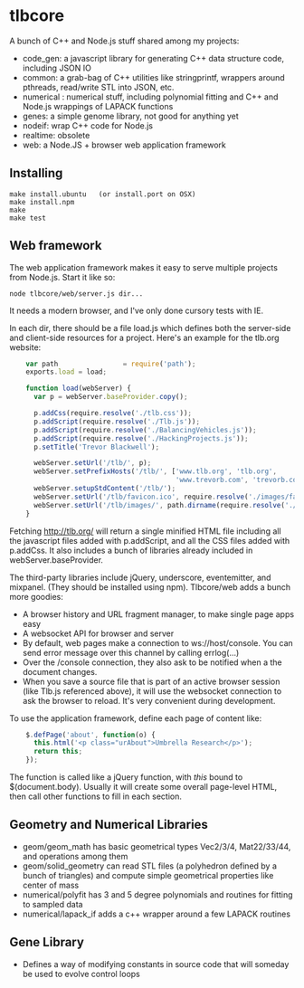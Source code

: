 tlbcore
=======

A bunch of C++ and Node.js stuff shared among my projects:

  * code_gen: a javascript library for generating C++ data structure code, including JSON IO
  * common: a grab-bag of C++ utilities like stringprintf, wrappers around pthreads, read/write STL into JSON, etc.
  * numerical : numerical stuff, including polynomial fitting and C++ and Node.js wrappings of LAPACK functions
  * genes: a simple genome library, not good for anything yet
  * nodeif: wrap C++ code for Node.js
  * realtime: obsolete
  * web: a Node.JS + browser web application framework


Installing
--

    make install.ubuntu   (or install.port on OSX)
    make install.npm
    make
    make test

Web framework
--

The web application framework makes it easy to serve multiple projects from Node.js.
Start it like so:

    node tlbcore/web/server.js dir...

It needs a modern browser, and I've only done cursory tests with IE.

In each dir, there should be a file load.js which defines both the server-side and client-side resources for a project. Here's an example for the tlb.org website:

```javascript
    var path                = require('path');
    exports.load = load;

    function load(webServer) {
      var p = webServer.baseProvider.copy();

      p.addCss(require.resolve('./tlb.css'));
      p.addScript(require.resolve('./Tlb.js'));
      p.addScript(require.resolve('./BalancingVehicles.js'));
      p.addScript(require.resolve('./HackingProjects.js'));
      p.setTitle('Trevor Blackwell');

      webServer.setUrl('/tlb/', p);
      webServer.setPrefixHosts('/tlb/', ['www.tlb.org', 'tlb.org', 
                                         'www.trevorb.com', 'trevorb.com']);
      webServer.setupStdContent('/tlb/');
      webServer.setUrl('/tlb/favicon.ico', require.resolve('./images/favicon.ico'));
      webServer.setUrl('/tlb/images/', path.dirname(require.resolve('./images')));
    }
```
 
Fetching http://tlb.org/ will return a single minified HTML file including all the javascript files added with p.addScript, and all the CSS files added with p.addCss. It also includes a bunch of libraries already included in webServer.baseProvider. 

The third-party libraries include jQuery, underscore, eventemitter, and mixpanel. (They should be installed using npm). Tlbcore/web adds a bunch more goodies:

 * A browser history and URL fragment manager, to make single page apps easy
 * A websocket API for browser and server
 * By default, web pages make a connection to ws://host/console. You can send error message over this channel by calling errlog(...)
 * Over the /console connection, they also ask to be notified when a the document changes.
 * When you save a source file that is part of an active browser session (like Tlb.js referenced above), it will use the websocket connection to ask the browser to reload. It's very convenient during development.

To use the application framework, define each page of content like:
  
```javascript
    $.defPage('about', function(o) {
      this.html('<p class="urAbout">Umbrella Research</p>');
      return this;
    });
```

The function is called like a jQuery function, with *this* bound to $(document.body). Usually it will create some overall page-level HTML, then call other functions to fill in each section.


Geometry and Numerical Libraries
--
 * geom/geom_math has basic geometrical types Vec2/3/4, Mat22/33/44, and operations among them
 * geom/solid_geometry can read STL files (a polyhedron defined by a bunch of triangles) and compute simple geometrical properties like center of mass
 * numerical/polyfit has 3 and 5 degree polynomials and routines for fitting to sampled data
 * numerical/lapack_if adds a c++ wrapper around a few LAPACK routines


Gene Library
--
 * Defines a way of modifying constants in source code that will someday be used to evolve control loops




